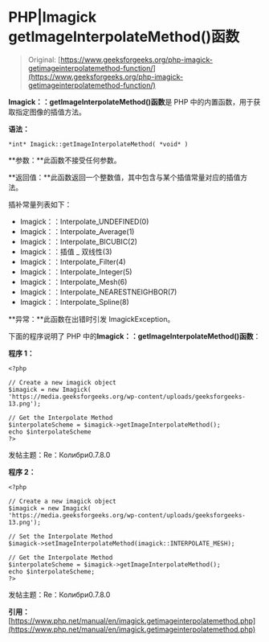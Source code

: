 # PHP|Imagick getImageInterpolateMethod()函数

> Original: [https://www.geeksforgeeks.org/php-imagick-getimageinterpolatemethod-function/](https://www.geeksforgeeks.org/php-imagick-getimageinterpolatemethod-function/)

**Imagick：：getImageInterpolateMethod()函数**是 PHP 中的内置函数，用于获取指定图像的插值方法。

**语法：**

```
*int* Imagick::getImageInterpolateMethod( *void* )
```

**参数：**此函数不接受任何参数。

**返回值：**此函数返回一个整数值，其中包含与某个插值常量对应的插值方法。

插补常量列表如下：

*   Imagick：：Interpolate_UNDEFINED(0)
*   Imagick：：Interpolate_Average(1)
*   Imagick：：Interpolate_BICUBIC(2)
*   Imagick：：插值 _ 双线性(3)
*   Imagick：：Interpolate_Filter(4)
*   Imagick：：Interpolate_Integer(5)
*   Imagick：：Interpolate_Mesh(6)
*   Imagick：：Interpolate_NEARESTNEIGHBOR(7)
*   Imagick：：Interpolate_Spline(8)

**异常：**此函数在出错时引发 ImagickException。

下面的程序说明了 PHP 中的**Imagick：：getImageInterpolateMethod()函数**：

**程序 1：**

```
<?php

// Create a new imagick object
$imagick = new Imagick(
'https://media.geeksforgeeks.org/wp-content/uploads/geeksforgeeks-13.png');

// Get the Interpolate Method
$interpolateScheme = $imagick->getImageInterpolateMethod();
echo $interpolateScheme
?>
```

发帖主题：Re：Колибри0.7.8.0

**程序 2：**

```
<?php

// Create a new imagick object
$imagick = new Imagick(
'https://media.geeksforgeeks.org/wp-content/uploads/geeksforgeeks-13.png');

// Set the Interpolate Method
$imagick->setImageInterpolateMethod(imagick::INTERPOLATE_MESH);

// Get the Interpolate Method
$interpolateScheme = $imagick->getImageInterpolateMethod();
echo $interpolateScheme;
?>
```

发帖主题：Re：Колибри0.7.8.0

**引用：**[https://www.php.net/manual/en/imagick.getimageinterpolatemethod.php](https://www.php.net/manual/en/imagick.getimageinterpolatemethod.php)